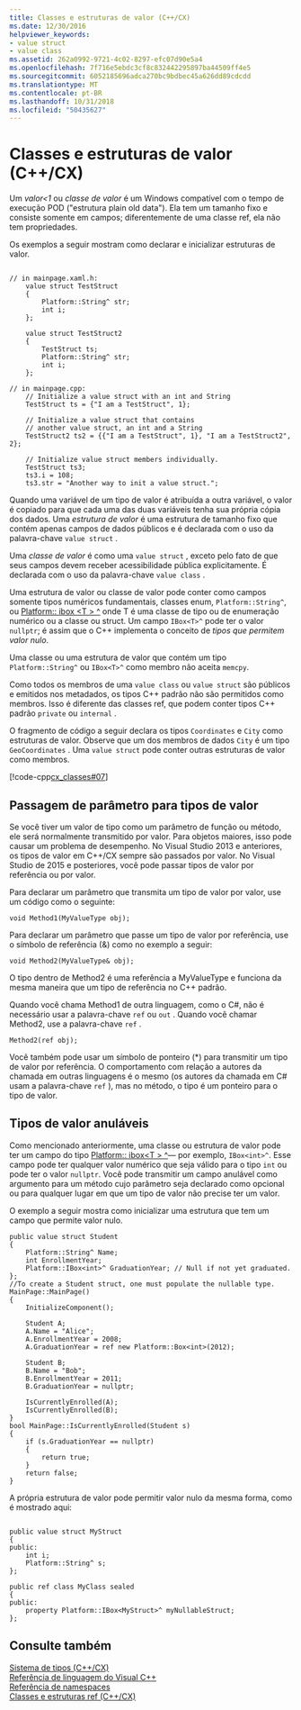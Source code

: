 ```yaml
---
title: Classes e estruturas de valor (C++/CX)
ms.date: 12/30/2016
helpviewer_keywords:
- value struct
- value class
ms.assetid: 262a0992-9721-4c02-8297-efc07d90e5a4
ms.openlocfilehash: 7f716e5ebdc3cf8c832442295897ba44509ff4e5
ms.sourcegitcommit: 6052185696adca270bc9bdbec45a626dd89cdcdd
ms.translationtype: MT
ms.contentlocale: pt-BR
ms.lasthandoff: 10/31/2018
ms.locfileid: "50435627"
---
```

# <a name="value-classes-and-structs-ccx"></a>Classes e estruturas de valor (C++/CX)

Um *valor&lt;1* ou *classe de valor* é um Windows compatível com o tempo de execução POD ("estrutura plain old data"). Ela tem um tamanho fixo e consiste somente em campos; diferentemente de uma classe ref, ela não tem propriedades.

Os exemplos a seguir mostram como declarar e inicializar estruturas de valor.

```

// in mainpage.xaml.h:
    value struct TestStruct
    {
        Platform::String^ str;
        int i;
    };

    value struct TestStruct2
    {
        TestStruct ts;
        Platform::String^ str;
        int i;
    };

// in mainpage.cpp:
    // Initialize a value struct with an int and String
    TestStruct ts = {"I am a TestStruct", 1};

    // Initialize a value struct that contains
    // another value struct, an int and a String
    TestStruct2 ts2 = {{"I am a TestStruct", 1}, "I am a TestStruct2", 2};

    // Initialize value struct members individually.
    TestStruct ts3;
    ts3.i = 108;
    ts3.str = "Another way to init a value struct.";
```

Quando uma variável de um tipo de valor é atribuída a outra variável, o valor é copiado para que cada uma das duas variáveis tenha sua própria cópia dos dados. Uma *estrutura de valor* é uma estrutura de tamanho fixo que contém apenas campos de dados públicos e é declarada com o uso da palavra-chave `value struct` .

Uma *classe de valor* é como uma `value struct` , exceto pelo fato de que seus campos devem receber acessibilidade pública explicitamente. É declarada com o uso da palavra-chave `value class` .

Uma estrutura de valor ou classe de valor pode conter como campos somente tipos numéricos fundamentais, classes enum, `Platform::String^`, ou [Platform:: ibox \<T > ^](../cppcx/platform-ibox-interface.md) onde T é uma classe de tipo ou de enumeração numérico ou a classe ou struct. Um campo `IBox<T>^` pode ter o valor `nullptr`; é assim que o C++ implementa o conceito de *tipos que permitem valor nulo*.

Uma classe ou uma estrutura de valor que contém um tipo `Platform::String^` ou `IBox<T>^` como membro não aceita `memcpy`.

Como todos os membros de uma `value class` ou `value struct` são públicos e emitidos nos metadados, os tipos C++ padrão não são permitidos como membros. Isso é diferente das classes ref, que podem conter tipos C++ padrão `private` ou `internal` .

O fragmento de código a seguir declara os tipos `Coordinates` e `City` como estruturas de valor. Observe que um dos membros de dados `City` é um tipo `GeoCoordinates` . Uma `value struct` pode conter outras estruturas de valor como membros.

[!code-cpp[cx_classes#07](../cppcx/codesnippet/CPP/classesstructs/class1.h#07)]

## <a name="parameter-passing-for-value-types"></a>Passagem de parâmetro para tipos de valor

Se você tiver um valor de tipo como um parâmetro de função ou método, ele será normalmente transmitido por valor. Para objetos maiores, isso pode causar um problema de desempenho. No Visual Studio 2013 e anteriores, os tipos de valor em C++/CX sempre são passados por valor. No Visual Studio de 2015 e posteriores, você pode passar tipos de valor por referência ou por valor.

Para declarar um parâmetro que transmita um tipo de valor por valor, use um código como o seguinte:

```
void Method1(MyValueType obj);
```

Para declarar um parâmetro que passe um tipo de valor por referência, use o símbolo de referência (&) como no exemplo a seguir:

```
void Method2(MyValueType& obj);
```

O tipo dentro de Method2 é uma referência a MyValueType e funciona da mesma maneira que um tipo de referência no C++ padrão.

Quando você chama Method1 de outra linguagem, como o C#, não é necessário usar a palavra-chave `ref` ou `out` . Quando você chamar Method2, use a palavra-chave `ref` .

```
Method2(ref obj);
```

Você também pode usar um símbolo de ponteiro (*) para transmitir um tipo de valor por referência. O comportamento com relação a autores da chamada em outras linguagens é o mesmo (os autores da chamada em C# usam a palavra-chave `ref` ), mas no método, o tipo é um ponteiro para o tipo de valor.

## <a name="nullable-value-types"></a>Tipos de valor anuláveis

Como mencionado anteriormente, uma classe ou estrutura de valor pode ter um campo do tipo [Platform:: ibox\<T > ^](../cppcx/platform-ibox-interface.md)— por exemplo, `IBox<int>^`. Esse campo pode ter qualquer valor numérico que seja válido para o tipo `int` ou pode ter o valor `nullptr`. Você pode transmitir um campo anulável como argumento para um método cujo parâmetro seja declarado como opcional ou para qualquer lugar em que um tipo de valor não precise ter um valor.

O exemplo a seguir mostra como inicializar uma estrutura que tem um campo que permite valor nulo.

```
public value struct Student
{
    Platform::String^ Name;
    int EnrollmentYear;
    Platform::IBox<int>^ GraduationYear; // Null if not yet graduated.
};
//To create a Student struct, one must populate the nullable type.
MainPage::MainPage()
{
    InitializeComponent();

    Student A;
    A.Name = "Alice";
    A.EnrollmentYear = 2008;
    A.GraduationYear = ref new Platform::Box<int>(2012);

    Student B;
    B.Name = "Bob";
    B.EnrollmentYear = 2011;
    B.GraduationYear = nullptr;

    IsCurrentlyEnrolled(A);
    IsCurrentlyEnrolled(B);
}
bool MainPage::IsCurrentlyEnrolled(Student s)
{
    if (s.GraduationYear == nullptr)
    {
        return true;
    }
    return false;
}
```

A própria estrutura de valor pode permitir valor nulo da mesma forma, como é mostrado aqui:

```

public value struct MyStruct
{
public:
    int i;
    Platform::String^ s;
};

public ref class MyClass sealed
{
public:
    property Platform::IBox<MyStruct>^ myNullableStruct;
};
```

## <a name="see-also"></a>Consulte também

[Sistema de tipos (C++/CX)](../cppcx/type-system-c-cx.md)<br/>
[Referência de linguagem do Visual C++](../cppcx/visual-c-language-reference-c-cx.md)<br/>
[Referência de namespaces](../cppcx/namespaces-reference-c-cx.md)<br/>
[Classes e estruturas ref (C++/CX)](../cppcx/ref-classes-and-structs-c-cx.md)